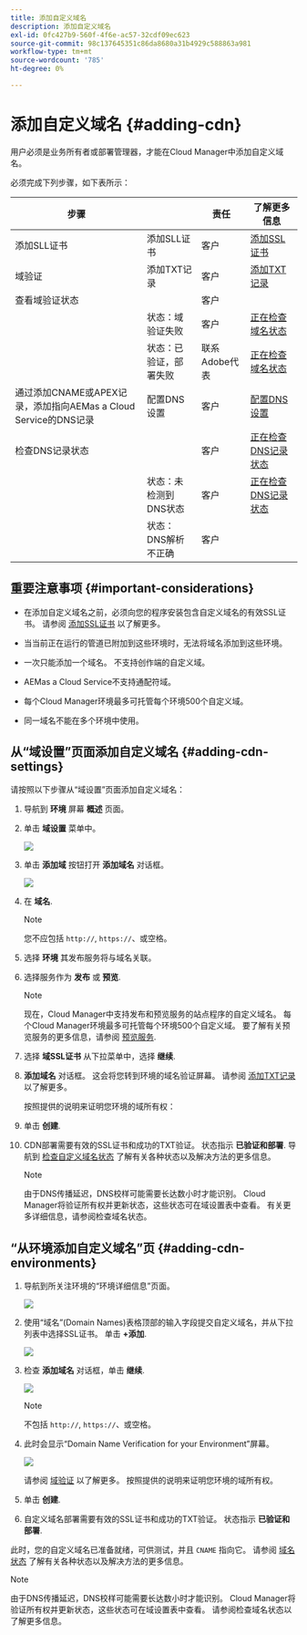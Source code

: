 ```yaml
---
title: 添加自定义域名
description: 添加自定义域名
exl-id: 0fc427b9-560f-4f6e-ac57-32cdf09ec623
source-git-commit: 98c137645351c86da8680a31b4929c588863a981
workflow-type: tm+mt
source-wordcount: '785'
ht-degree: 0%

---
```


# 添加自定义域名 {#adding-cdn}

用户必须是业务所有者或部署管理器，才能在Cloud Manager中添加自定义域名。

必须完成下列步骤，如下表所示：

| 步骤 |  | 责任 | 了解更多信息 |
|--- |--- |--- |---|
| 添加SLL证书 | 添加SLL证书 | 客户 | [添加SSL证书](https://experienceleague.adobe.com/docs/experience-manager-cloud-service/implementing/using-cloud-manager/manage-ssl-certificates/add-ssl-certificate.html?lang=en) |
| 域验证 | 添加TXT记录 | 客户 | [添加TXT记录](https://experienceleague.adobe.com/docs/experience-manager-cloud-service/implementing/using-cloud-manager/custom-domain-names/add-text-record.html?lang=en) |
| 查看域验证状态 |  | 客户 |  |
|  | 状态：域验证失败 | 客户 | [正在检查域名状态](https://experienceleague.adobe.com/docs/experience-manager-cloud-service/implementing/using-cloud-manager/custom-domain-names/check-domain-name-status.html?lang=en) |
|  | 状态：已验证，部署失败 | 联系Adobe代表 | [正在检查域名状态](https://experienceleague.adobe.com/docs/experience-manager-cloud-service/implementing/using-cloud-manager/custom-domain-names/check-domain-name-status.html?lang=en) |
| 通过添加CNAME或APEX记录，添加指向AEMas a Cloud Service的DNS记录 | 配置DNS设置 | 客户 | [配置DNS设置](https://experienceleague.adobe.com/docs/experience-manager-cloud-service/implementing/using-cloud-manager/custom-domain-names/configure-dns-settings.html?lang=en) |
| 检查DNS记录状态 |  | 客户 | [正在检查DNS记录状态](https://experienceleague.adobe.com/docs/experience-manager-cloud-service/implementing/using-cloud-manager/custom-domain-names/check-dns-record-status.html?lang=en) |
|  | 状态：未检测到DNS状态 | 客户 | [正在检查DNS记录状态](https://experienceleague.adobe.com/docs/experience-manager-cloud-service/implementing/using-cloud-manager/custom-domain-names/check-dns-record-status.html?lang=en) |
|  | 状态：DNS解析不正确 | 客户 |  |


## 重要注意事项 {#important-considerations}

* 在添加自定义域名之前，必须向您的程序安装包含自定义域名的有效SSL证书。 请参阅 [添加SSL证书](/help/implementing/cloud-manager/managing-ssl-certifications/add-ssl-certificate.md) 以了解更多。

* 当当前正在运行的管道已附加到这些环境时，无法将域名添加到这些环境。

* 一次只能添加一个域名。 不支持创作端的自定义域。

* AEMas a Cloud Service不支持通配符域。

* 每个Cloud Manager环境最多可托管每个环境500个自定义域。

* 同一域名不能在多个环境中使用。

## 从“域设置”页面添加自定义域名 {#adding-cdn-settings}

请按照以下步骤从“域设置”页面添加自定义域名：

1. 导航到 **环境** 屏幕 **概述** 页面。

1. 单击 **域设置** 菜单中。

   ![](/help/implementing/cloud-manager/assets/cdn/cdn-create.png)

1. 单击 **添加域** 按钮打开 **添加域名** 对话框。

   ![](/help/implementing/cloud-manager/assets/cdn/add-cdn1.png)

1. 在 **域名**.

   >[!NOTE]
   >您不应包括 `http://`, `https://`、或空格。

1. 选择 **环境** 其发布服务将与域名关联。

1. 选择服务作为 **发布** 或 **预览**.

   >[!NOTE]
   >现在，Cloud Manager中支持发布和预览服务的站点程序的自定义域名。 每个Cloud Manager环境最多可托管每个环境500个自定义域。 要了解有关预览服务的更多信息，请参阅 [预览服务](/help/implementing/cloud-manager/manage-environments.md#preview-service).

1. 选择 **域SSL证书** 从下拉菜单中，选择 **继续**.

1. **添加域名** 对话框。 这会将您转到环境的域名验证屏幕。 请参阅 [添加TXT记录](/help/implementing/cloud-manager/custom-domain-names/add-text-record.md) 以了解更多。

   按照提供的说明来证明您环境的域所有权：

1. 单击 **创建**.
1. CDN部署需要有效的SSL证书和成功的TXT验证。 状态指示 **已验证和部署**.
导航到 [检查自定义域名状态](/help/implementing/cloud-manager/custom-domain-names/check-domain-name-status.md) 了解有关各种状态以及解决方法的更多信息。

   >[!NOTE]
   >由于DNS传播延迟，DNS校样可能需要长达数小时才能识别。 Cloud Manager将验证所有权并更新状态，这些状态可在域设置表中查看。 有关更多详细信息，请参阅检查域名状态。

## “从环境添加自定义域名”页 {#adding-cdn-environments}

1. 导航到所关注环境的“环境详细信息”页面。

   ![](/help/implementing/cloud-manager/assets/cdn/cdn-create4.png)

1. 使用“域名”(Domain Names)表格顶部的输入字段提交自定义域名，并从下拉列表中选择SSL证书。 单击 **+添加**.

   ![](/help/implementing/cloud-manager/assets/cdn/cdn-create3.png)

1. 检查 **添加域名** 对话框，单击 **继续**.

   ![](/help/implementing/cloud-manager/assets/cdn/cdn-create5.png)

   >[!NOTE]
   >不包括 `http://`, `https://`、或空格。

1. 此时会显示“Domain Name Verification for your Environment”屏幕。

   ![](/help/implementing/cloud-manager/assets/cdn/cdn-create6.png)

   请参阅 [域验证](/help/implementing/cloud-manager/custom-domain-names/add-text-record.md) 以了解更多。 按照提供的说明来证明您环境的域所有权。

1. 单击 **创建**.

1. 自定义域名部署需要有效的SSL证书和成功的TXT验证。 状态指示 **已验证和部署**.

此时，您的自定义域名已准备就绪，可供测试，并且 `CNAME` 指向它。 请参阅 [域名状态](/help/implementing/cloud-manager/custom-domain-names/check-domain-name-status.md) 了解有关各种状态以及解决方法的更多信息。

>[!NOTE]
>由于DNS传播延迟，DNS校样可能需要长达数小时才能识别。 Cloud Manager将验证所有权并更新状态，这些状态可在域设置表中查看。 请参阅检查域名状态以了解更多信息。
